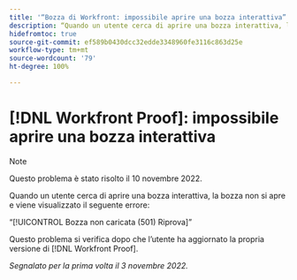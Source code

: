 ```yaml
---
title: '“Bozza di Workfront: impossibile aprire una bozza interattiva”'
description: “Quando un utente cerca di aprire una bozza interattiva, la bozza non si apre e viene visualizzato un messaggio di errore.”
hidefromtoc: true
source-git-commit: ef589b0430dcc32edde3348960fe3116c863d25e
workflow-type: tm+mt
source-wordcount: '79'
ht-degree: 100%

---
```



# [!DNL Workfront Proof]: impossibile aprire una bozza interattiva

>[!NOTE]
>
>Questo problema è stato risolto il 10 novembre 2022.

Quando un utente cerca di aprire una bozza interattiva, la bozza non si apre e viene visualizzato il seguente errore:

“[!UICONTROL Bozza non caricata (501) Riprova]”

Questo problema si verifica dopo che l’utente ha aggiornato la propria versione di [!DNL Workfront Proof].

_Segnalato per la prima volta il 3 novembre 2022._

